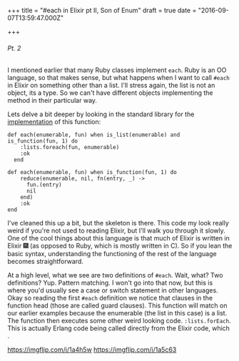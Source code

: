 
+++
title = "#each in Elixir pt II, Son of Enum"
draft = true
date = "2016-09-07T13:59:47.000Z"

+++

###### Pt. 2

I mentioned earlier that many Ruby classes implement `each`.  Ruby is an OO language, so that makes sense, but what happens when I want to call `#each` in Elixir on something other than a list.  I'll stress again, the list is not an object, its a type.  So we can't have different objects implementing the method in their particular way.

Lets delve a bit deeper by looking in the standard library for the [implementation](https://github.com/elixir-lang/elixir/blob/master/lib/elixir/lib/enum.ex#L632) of this function:
```
def each(enumerable, fun) when is_list(enumerable) and is_function(fun, 1) do
    :lists.foreach(fun, enumerable)
    :ok
  end

def each(enumerable, fun) when is_function(fun, 1) do
    reduce(enumerable, nil, fn(entry, _) ->
      fun.(entry)
      nil
    end)
    :ok
end
```

I've cleaned this up a bit, but the skeleton is there.  This code my look really weird if you're not used to reading Elixir, but I'll walk you through it slowly.  One of the cool things about this language is that much of Elixir is written in Elixir :fireworks: (as opposed to Ruby, which is mostly written in C). So if you lean the basic syntax, understanding the functioning of the rest of the language becomes straightforward.

At a high level, what we see are two definitions of `#each`.  Wait, what?  Two definitions?  Yup.  Pattern matching.  I won't go into that now, but this is where you'd usually see a case or switch statement in other languages.  Okay so reading the first `#each` definition we notice that clauses in the function head (those are called guard clauses).  This function will match on our earlier examples because the enumerable (the list in this case) is a list. The function then executes some other weird looking code. `:lists.forEach`.  This is actually Erlang code being called directly from the Elixir code, which .

https://imgflip.com/i/1a4h5w
https://imgflip.com/i/1a5c63

